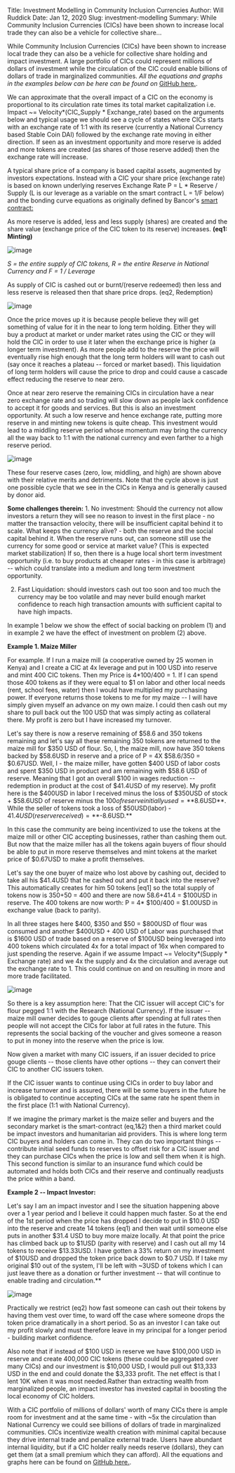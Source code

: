 Title: Investment Modelling in Community Inclusion Currencies
Author: Will Ruddick
Date: Jan 12, 2020
Slug: investment-modelling
Summary: While Community Inclusion Currencies (CICs) have been shown to increase local trade they can also be a vehicle for collective share...

While Community Inclusion Currencies (CICs) have been shown to increase
local trade they can also be a vehicle for collective share holding and
impact investment. A large portfolio of CICs could represent millions of
dollars of investment while the circulation of the CIC could enable
billions of dollars of trade in marginalized communities. _All the
equations and graphs in the examples below can be here can be found on_
[GitHub here.](http://github.com/GrassrootsEconomics/CIC-Docs).

We can approximate that the overall impact of a CIC on the economy is
proportional to its circulation rate times its total market
capitalization i.e. Impact ~= Velocity*(CIC_Supply * Exchange_rate)
based on the arguments below and typical usage we should see a cycle of
states where CICs starts with an exchange rate of 1:1 with its reserve
(currently a National Currency based Stable Coin DAI) followed by the
exchange rate moving in either direction. If seen as an investment
opportunity and more reserve is added and more tokens are created (as
shares of those reserve added) then the exchange rate will increase.

A typical share price of a company is based capital assets, augmented by
investors expectations. Instead with a CIC your share price (exchange
rate) is based on known underlying reserves Exchange Rate P = L \*
Reserve / Supply (L is our leverage as a variable on the smart contract
L = 1/F below) and the bonding curve equations as originally defined by
Bancor's [smart
contract:](http://github.com/GrassrootsEconomics/CIC-Liquid-Token)

As more reserve is added, less and less supply (shares) are created and
the share value (exchange price of the CIC token to its reserve)
increases. **(eq1: Minting)**

![image](images/blog/investment-modelling1.webp)

_S = the entire supply of CIC tokens, R = the entire Reserve in National
Currency and F = 1 / Leverage_

As supply of CIC is cashed out or burnt/(reserve redeemed) then less and
less reserve is released then that share price drops. (eq2, Redemption)

![image](images/blog/investment-modelling68.webp)

Once the price moves up it is because people believe they will get
something of value for it in the near to long term holding. Either they
will buy a product at market or under market rates using the CIC or they
will hold the CIC in order to use it later when the exchange price is
higher (a longer term investment). As more people add to the reserve the
price will eventually rise high enough that the long term holders will
want to cash out (say once it reaches a plateau -- forced or market
based). This liquidation of long term holders will cause the price to
drop and could cause a cascade effect reducing the reserve to near zero.

Once at near zero reserve the remaining CICs in circulation have a near
zero exchange rate and so trading will slow down as people lack
confidence to accept it for goods and services. But this is also an
investment opportunity. At such a low reserve and hence exchange rate,
putting more reserve in and minting new tokens is quite cheap. This
investment would lead to a middling reserve period whose momentum may
bring the currency all the way back to 1:1 with the national currency
and even farther to a high reserve period.

![image](images/blog/investment-modelling88.webp)

These four reserve cases (zero, low, middling, and high) are shown above
with their relative merits and detriments. Note that the cycle above is
just one possible cycle that we see in the CICs in Kenya and is
generally caused by donor aid.

**Some challenges therein:** 1. No investment: Should the currency not
allow investors a return they will see no reason to invest in the first
place - no matter the transaction velocity, there will be insufficient
capital behind it to scale. What keeps the currency alive? - both the
reserve and the social capital behind it. When the reserve runs out, can
someone still use the currency for some good or service at market value?
(This is expected market stabilization) If so, then there is a huge
local short term investment opportunity (i.e. to buy products at cheaper
rates - in this case is arbitrage) -- which could translate into a
medium and long term investment opportunity.

2.  Fast Liquidation: should investors cash out too soon and too much
    the currency may be too volatile and may never build enough market
    confidence to reach high transaction amounts with sufficient capital
    to have high impacts.

In example 1 below we show the effect of social backing on problem (1)
and in example 2 we have the effect of investment on problem (2) above.

**Example 1. Maize Miller**

For example. If I run a maize mill (a cooperative owned by 25 women in
Kenya) and I create a CIC at 4x leverage and put in 100 USD into reserve
and mint 400 CIC tokens. Then my Price is 4\*100/400 = 1. If I can spend
those 400 tokens as if they were equal to $1 on labor and other local
needs (rent, school fees, water) then I would have multiplied my
purchasing power. If everyone returns those tokens to me for my maize --
I will have simply given myself an advance on my own maize. I could then
cash out my share to pull back out the 100 USD that was simply acting as
collateral there. My profit is zero but I have increased my turnover.

Let's say there is now a reserve remaining of $58.6 and 350 tokens
remaining and let's say all these remaining 350 tokens are returned to
the maize mill for $350 USD of flour. So, I, the maize mill, now have
350 tokens backed by $58.6USD in reserve and a price of P = 4X
$58.6/350 = $0.67USD. Well, I - the maize miller, have gotten $400
USD of labor costs and spent $350 USD in product and am remaining with
$58.6 USD of reserve. Meaning that I got an overall $100 in wages
reduction -- redemption in product at the cost of $41.4USD of my
reserve). My profit here is the $400USD in labor I received minus the
loss of $350USD of stock + $58.6USD of reserve minus the $100 of
reserve initially used = **$8.6USD**. While the seller of tokens took a
loss of $50USD(labor) - $41.4USD(reserve received) = **$-8.6USD.\*\*

In this case the community are being incentivized to use the tokens at
the maize mill or other CIC accepting businesses, rather than cashing
them out. But now that the maize miller has all the tokens again buyers
of flour should be able to put in more reserve themselves and mint
tokens at the market price of $0.67USD to make a profit themselves.

Let's say the one buyer of maize who lost above by cashing out, decided
to take all his $41.4USD that he cashed out and put it back into the
reserve? This automatically creates for him 50 tokens [eq1] so the
total supply of tokens now is 350+50 = 400 and there are now
$58.6+$41.4 = $100USD in reserve. The 400 tokens are now worth: P =
4\* $100/400 = $1.00USD in exchange value (back to parity).

In all three stages here $400, $350 and $50 = $800USD of flour was
consumed and another $400USD + 400 USD of Labor was purchased that is
$1600 USD of trade based on a reserve of $100USD being leveraged into
400 tokens which circulated 4x for a total impact of 16x when compared
to just spending the reserve. Again if we assume Impact ~=
Velocity*(Supply * Exchange rate) and we 4x the supply and 4x the
circulation and average out the exchange rate to 1. This could continue
on and on resulting in more and more trade facilitated.

![image](images/blog/investment-modelling158.webp)

So there is a key assumption here: That the CIC issuer will accept CIC's
for flour pegged 1:1 with the Research (National Currency). If the
issuer -- maize mill owner decides to gouge clients after spending at
full rates then people will not accept the CICs for labor at full rates
in the future. This represents the social backing of the voucher and
gives someone a reason to put in money into the reserve when the price
is low.

Now given a market with many CIC issuers, if an issuer decided to price
gouge clients -- those clients have other options -- they can convert
their CIC to another CIC issuers token.

If the CIC issuer wants to continue using CICs in order to buy labor and
increase turnover and is assured, there will be some buyers in the
future he is obligated to continue accepting CICs at the same rate he
spent them in the first place (1:1 with National Currency).

If we imagine the primary market is the maize seller and buyers and the
secondary market is the smart-contract (eq,1&2) then a third market
could be impact investors and humanitarian aid providers. This is where
long term CIC buyers and holders can come in. They can do two important
things -- contribute initial seed funds to reserves to offset risk for a
CIC issuer and they can purchase CICs when the price is low and sell
them when it is high. This second function is similar to an insurance
fund which could be automated and holds both CICs and their reserve and
continually readjusts the price within a band.

**Example 2 -- Impact Investor:**

Let's say I am an impact investor and I see the situation happening
above over a 1 year period and I believe it could happen much faster. So
at the end of the 1st period when the price has dropped I decide to put
in $10.0 USD into the reserve and create 14 tokens (eq1) and then wait
until someone else puts in another $31.4 USD to buy more maize locally.
At that point the price has climbed back up to $1USD (parity with
reserve) and I cash out all my 14 tokens to receive $13.33USD. I have
gotten a 33% return on my investment of $10USD and dropped the token
price back down to $0.7 USD. If I take my original $10 out of the
system, I'll be left with ~3USD of tokens which I can just leave there
as a donation or further investment -- that will continue to enable
trading and circulation.\*\*

![image](images/blog/investment-modelling192.webp)

Practically we restrict (eq2) how fast someone can cash out their tokens
by having them vest over time, to ward off the case where someone drops
the token price dramatically in a short period. So as an investor I can
take out my profit slowly and must therefore leave in my principal for a
longer period - building market confidence.

Also note that if instead of $100 USD in reserve we have $100,000 USD
in reserve and create 400,000 CIC tokens (these could be aggregated over
many CICs) and our investment is $10,000 USD, I would pull out $13,333
USD in the end and could donate the $3,333 profit. The net effect is
that I lent 10K when it was most needed.Rather than extracting wealth
from marginalized people, an impact investor has invested capital in
boosting the local economy of CIC holders.

With a CIC portfolio of millions of dollars' worth of many CICs there is
ample room for investment and at the same time - with ~5x the
circulation than National Currency we could see billions of dollars of
trade in marginalized communities. CICs incentivize wealth creation with
minimal capital because they drive internal trade and penalize external
trade. Users have abundant internal liquidity, but if a CIC holder
really needs reserve (dollars), they can get them (at a small premium
which they can afford). All the equations and graphs here can be found
on [GitHub here.](http://github.com/GrassrootsEconomics/CIC-Docs).


